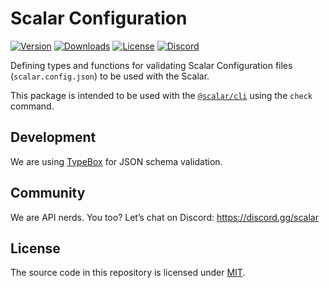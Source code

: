 # Scalar Configuration

[![Version](https://img.shields.io/npm/v/%40scalar/config)](https://www.npmjs.com/package/@scalar/config)
[![Downloads](https://img.shields.io/npm/dm/%40scalar/config)](https://www.npmjs.com/package/@scalar/config)
[![License](https://img.shields.io/npm/l/%40scalar%2Fconfig)](https://www.npmjs.com/package/@scalar/config)
[![Discord](https://img.shields.io/discord/1135330207960678410?style=flat&color=5865F2)](https://discord.gg/scalar)

Defining types and functions for validating Scalar Configuration files (`scalar.config.json`) to be used with the Scalar.

This package is intended to be used with the [`@scalar/cli`](../cli/README.md) using the `check` command.

## Development

We are using [TypeBox](https://github.com/sinclairzx81/typebox) for JSON schema validation.

## Community

We are API nerds. You too? Let’s chat on Discord: <https://discord.gg/scalar>

## License

The source code in this repository is licensed under [MIT](https://github.com/scalar/scalar/blob/main/LICENSE).

